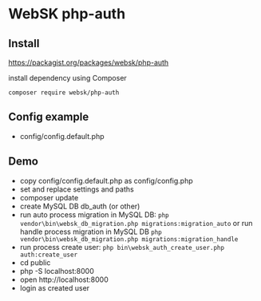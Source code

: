 # WebSK php-auth

## Install

https://packagist.org/packages/websk/php-auth

install dependency using Composer

```shell
composer require websk/php-auth
```

## Config example
* config/config.default.php

## Demo
* copy config/config.default.php as config/config.php
* set and replace settings and paths
* composer update
* create MySQL DB db_auth (or other) 
* run auto process migration in MySQL DB: `php vendor\bin\websk_db_migration.php migrations:migration_auto`
  or run handle process migration in MySQL DB `php vendor\bin\websk_db_migration.php migrations:migration_handle`
* run process create user: `php bin\websk_auth_create_user.php auth:create_user`
* cd public
* php -S localhost:8000
* open http://localhost:8000
* login as created user